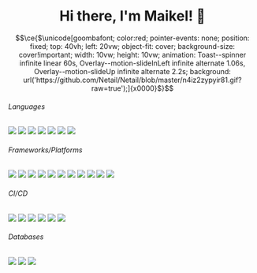 <h1 align="center">
  Hi there, I'm Maikel! 👋
</h1>


```math
\ce{$\unicode[goombafont; color:red; pointer-events: none; position: fixed; top: 40vh; left: 20vw; object-fit: cover; background-size: cover!important; width: 10vw; height: 10vw; animation: Toast--spinner infinite linear 60s, Overlay--motion-slideInLeft infinite alternate 1.06s, Overlay--motion-slideUp infinite alternate 2.2s; background: url('https://github.com/Netail/Netail/blob/master/n4iz2zypyir81.gif?raw=true');]{x0000}$}
```

<h6>Languages</h6>
<p align="left">
  <img src="https://img.shields.io/badge/HTML-E34F26?style=for-the-badge&logo=html5&logoColor=white" />
  <img src="https://img.shields.io/badge/Javascript-EFD81D?style=for-the-badge&logo=javascript&logoColor=white" />
  <img src="https://img.shields.io/badge/Typescript-3178C6?style=for-the-badge&logo=typescript&logoColor=white" />
  <img src="https://img.shields.io/badge/SASS-CC6699?style=for-the-badge&logo=sass&logoColor=white" />
  <img src="https://img.shields.io/badge/Java-007699?style=for-the-badge&logo=java&logoColor=white" />
  <img src="https://img.shields.io/badge/Kotlin-7F52FF?style=for-the-badge&logo=kotlin&logoColor=white" />
  <img src="https://img.shields.io/badge/Dart-2BB1EE?style=for-the-badge&logo=dart&logoColor=white" />
</p>

<h6>Frameworks/Platforms</h6>
<p align="left">
  <img src="https://img.shields.io/badge/Node.js-8CC84B?style=for-the-badge&logo=node.js&logoColor=white" />
  <img src="https://img.shields.io/badge/Spring%20Boot-6DB33F?style=for-the-badge&logo=spring&logoColor=white" />
  <img src="https://img.shields.io/badge/React-61DAFB?style=for-the-badge&logo=react&logoColor=black" />
  <img src="https://img.shields.io/badge/Next.JS-000000?style=for-the-badge&logo=next.js&logoColor=white" />
  <img src="https://img.shields.io/badge/Flutter-46D1FD?style=for-the-badge&logo=flutter&logoColor=white" />
  <img src="https://img.shields.io/badge/Android-3ddc84?style=for-the-badge&logo=android&logoColor=white" />
  <img src="https://img.shields.io/badge/GraphQL-DE33A6?style=for-the-badge&logo=graphql&logoColor=white" />
  <img src="https://img.shields.io/badge/Supabase-1c1c1c?style=for-the-badge&logo=supabase&logoColor=3ecf8e" />
  <img src="https://img.shields.io/badge/Storybook-FF4785?style=for-the-badge&logo=storybook&logoColor=ffffff" />
  <img src="https://img.shields.io/badge/Vercel-000000?style=for-the-badge&logo=vercel&logoColor=ffffff" />
  <img src="https://img.shields.io/badge/Chakra%20UI-319795?style=for-the-badge&logo=chakra-ui&logoColor=white" />
</p>

<h6>CI/CD</h6>
<p align="left">
  <img src="https://img.shields.io/badge/Github Actions-2088FF?style=for-the-badge&logo=githubactions&logoColor=white" />
  <img src="https://img.shields.io/badge/Heroku-430098?style=for-the-badge&logo=heroku&logoColor=white" />
  <img src="https://img.shields.io/badge/Kubernetes-2E6CE6?style=for-the-badge&logo=kubernetes&logoColor=white" />
  <img src="https://img.shields.io/badge/Jenkins-D24939?style=for-the-badge&logo=jenkins&logoColor=white" />
  <img src="https://img.shields.io/badge/ArgoCD-EF7B4D?style=for-the-badge&logo=argo&logoColor=white" />
  <img src="https://img.shields.io/badge/Docker-2291E6?style=for-the-badge&logo=docker&logoColor=white" />
</p>

<h6>Databases</h6>
<p align="left">
  <img src="https://img.shields.io/badge/MongoDB-47A248?style=for-the-badge&logo=mongodb&logoColor=white" />
  <img src="https://img.shields.io/badge/Postgres-0078D4?style=for-the-badge&logo=postgresql&logoColor=white" />
  <img src="https://img.shields.io/badge/MySQL-4479A1?style=for-the-badge&logo=mysql&logoColor=white" />
</p>
